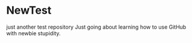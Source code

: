# NewTest
just another test repository
Just going about learning how to use GitHub with newbie stupidity.
